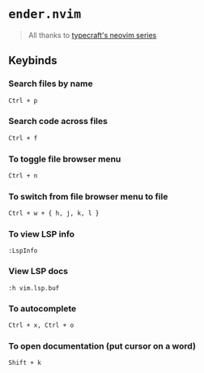 # `ender.nvim`
> All thanks to [typecraft's neovim series](https://www.youtube.com/playlist?list=PLsz00TDipIffreIaUNk64KxTIkQaGguqn)

## Keybinds

### Search files by name
```bash
Ctrl + p
```

### Search code across files
```bash
Ctrl + f
```

### To toggle file browser menu
```bash
Ctrl + n
```

### To switch from file browser menu to file
```bash
Ctrl + w + { h, j, k, l }
```

### To view LSP info
```vim
:LspInfo
```

### View LSP docs
```vim
:h vim.lsp.buf
```

### To autocomplete
```bash
Ctrl + x, Ctrl + o
```

### To open documentation (put cursor on a word)
```bash
Shift + k
```
